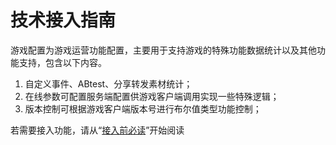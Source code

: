 # 技术接入指南

游戏配置为游戏运营功能配置，主要用于支持游戏的特殊功能数据统计以及其他功能支持，包含以下内容。

1. 自定义事件、ABtest、分享转发素材统计；
2. 在线参数可配置服务端配置供游戏客户端调用实现一些特殊逻辑；
3. 版本控制可根据游戏客户端版本号进行布尔值类型功能控制；

若需要接入功能，请从“[接入前必读](must-read.md)”开始阅读

### 

### 

